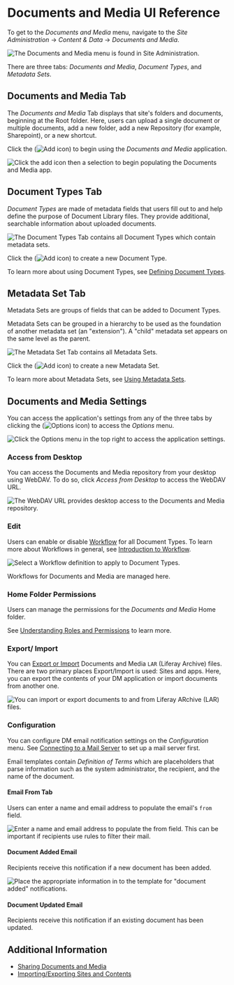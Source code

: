 # Documents and Media UI Reference

To get to the _Documents and Media_ menu, navigate to the _Site Administration_ &rarr; _Content & Data_ &rarr; _Documents and Media_.

![The Documents and Media menu is found in Site Administration.](./documents-and-media-ui-reference/images/01.png)

There are three tabs: _Documents and Media_, _Document Types_, and _Metadata Sets_.

## Documents and Media Tab

The _Documents and Media_ Tab displays that site's folders and documents, beginning at the Root folder. Here, users can upload a single document or multiple documents, add a new folder, add a new Repository (for example, Sharepoint), or a new shortcut.

Click the (![Add icon](../../images/icon-add.png)) to begin using the _Documents and Media_ application.

![Click the add icon then a selection to begin populating the Documents and Media app.](./documents-and-media-ui-reference/images/04.png)

## Document Types Tab

_Document Types_ are made of metadata fields that users fill out to and help define the purpose of Document Library files. They provide additional, searchable information about uploaded documents.

![The Document Types Tab contains all Document Types which contain metadata sets.](./documents-and-media-ui-reference/images/02.png)

Click the (![Add icon](../../images/icon-add.png)) to create a new Document Type.

To learn more about using Document Types, see [Defining Document Types](./uploading-and-managing/managing-metadata/defining-document-types.md).

## Metadata Set Tab

Metadata Sets are groups of fields that can be added to Document Types.

Metadata Sets can be grouped in a hierarchy to be used as the foundation of another metadata set (an "extension"). A "child" metadata set appears on the same level as the parent.

![The Metadata Set Tab contains all Metadata Sets.](./documents-and-media-ui-reference/images/03.png)

Click the (![Add icon](../../images/icon-add.png)) to create a new Metadata Set.

To learn more about Metadata Sets, see [Using Metadata Sets](./uploading-and-managing/managing-metadata/using-metadata-sets.md).

## Documents and Media Settings

You can access the application's settings from any of the three tabs by clicking the (![Options icon](../../images/icon-options.png)) to access the _Options_ menu.

![Click the Options menu in the top right to access the application settings.](./documents-and-media-ui-reference/images/05.png)

### Access from Desktop

You can access the Documents and Media repository from your desktop using WebDAV. To do so, click _Access from Desktop_ to access the WebDAV URL.

![The WebDAV URL provides desktop access to the Documents and Media repository.](./documents-and-media-ui-reference/images/06.png)

### Edit

Users can enable or disable [Workflow](../../process-automation/workflow/user-guide/activating-workflow.md) for all Document Types. To learn more about Workflows in general, see [Introduction to Workflow](../../process-automation/workflow/user-guide/introduction-to-workflow.md).

![Select a Workflow definition to apply to Document Types.](./documents-and-media-ui-reference/images/07.png)

Workflows for Documents and Media are managed here.

### Home Folder Permissions

Users can manage the permissions for the _Documents and Media_ Home folder.

See [Understanding Roles and Permissions](../../users-and-permissions/roles-and-permissions/understanding-roles-and-permissions.md) to learn more.

### Export/ Import

You can [Export or Import](../../site-building/building-sites/importing-exporting-pages-and-content.md) Documents and Media `LAR` (Liferay Archive) files. There are two primary places Export/Import is used: Sites and apps. Here, you can export the contents of your DM application or import documents from another one.

![You can import or export documents to and from Liferay ARchive (LAR) files.](./documents-and-media-ui-reference/images/08.png)

### Configuration

You can configure DM email notification settings on the _Configuration_ menu. See [Connecting to a Mail Server](../../installation-and-upgrades/setting-up-liferay-dxp-configuring-mail/connecting-to-a-mail-server.md) to set up a mail server first.

Email templates contain _Definition of Terms_ which are placeholders that parse information such as the system administrator, the recipient, and the name of the document.

#### Email From Tab

Users can enter a name and email address to populate the email's `from` field.

![Enter a name and email address to populate the from field. This can be important if recipients use rules to filter their mail.](./documents-and-media-ui-reference/images/09.png)

#### Document Added Email

Recipients receive this notification if a new document has been added.

![Place the appropriate information in to the template for "document added" notifications.](./documents-and-media-ui-reference/images/10.png)

#### Document Updated Email

Recipients receive this notification if an existing document has been updated.

## Additional Information

* [Sharing Documents and Media](./sharing-documents-and-media.md)
* [Importing/Exporting Sites and Contents](../../site-building/building-sites/importing-exporting-pages-and-content.md)
